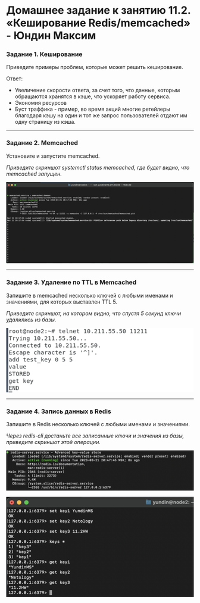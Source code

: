 # Домашнее задание к занятию 11.2. «Кеширование Redis/memcached» - Юндин Максим

### Задание 1. Кеширование 

Приведите примеры проблем, которые может решить кеширование. 

Ответ: 
- Увеличение скорости ответа, за счет того, что данные, которым обращаются хранятся в кэше, что ускоряет работу сервиса.
- Экономия ресурсов
- Буст траффика - пример, во время акций многие ретейлеры благодаря кэшу на один и тот же запрос пользователей отдают им одну страницу из кэша.
---

### Задание 2. Memcached

Установите и запустите memcached.

*Приведите скриншот systemctl status memcached, где будет видно, что memcached запущен.*

![StatusMemcached](https://github.com/YundinMS/slrb-screen/blob/main/status%20memcached.png)

---

### Задание 3. Удаление по TTL в Memcached

Запишите в memcached несколько ключей с любыми именами и значениями, для которых выставлен TTL 5. 

*Приведите скриншот, на котором видно, что спустя 5 секунд ключи удалились из базы.*

![addkey](https://github.com/YundinMS/slrb-screen/blob/main/add%20key.png)

---

### Задание 4. Запись данных в Redis

Запишите в Redis несколько ключей с любыми именами и значениями. 

*Через redis-cli достаньте все записанные ключи и значения из базы, приведите скриншот этой операции.*

![satusredis](https://github.com/YundinMS/slrb-screen/blob/main/status.png)

![rediskey](https://github.com/YundinMS/slrb-screen/blob/main/Redis.png)


